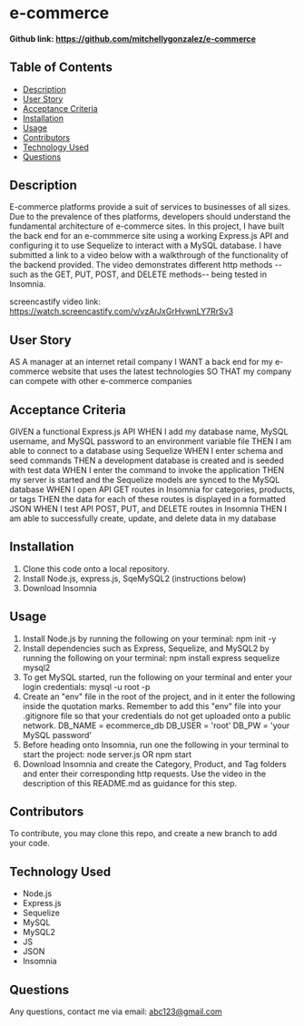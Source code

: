 # e-commerce

#### Github link:  https://github.com/mitchellygonzalez/e-commerce

## Table of Contents
* [Description](#description)
* [User Story](#user-story)
* [Acceptance Criteria](#acceptance-criteria)
* [Installation](#installation)
* [Usage](#usage)
* [Contributors](#contributors)
* [Technology Used](#technology-used)
* [Questions](#questions)
 
## Description
E-commerce platforms provide a suit of services to businesses of all sizes. Due to the prevalence of thes platforms, developers should understand the fundamental architecture of e-commerce sites. In this project, I have built the back end for an e-commmerce site using a working Express.js API and configuring it to use Sequelize to interact with a MySQL database. I have submitted a link to a video below with a walkthrough of the functionality of the backend provided. The video demonstrates different http methods --such as the GET, PUT, POST, and DELETE methods-- being tested in Insomnia.


screencastify video link: https://watch.screencastify.com/v/vzArJxGrHvwnLY7RrSv3

## User Story
AS A manager at an internet retail company
I WANT a back end for my e-commerce website that uses the latest technologies
SO THAT my company can compete with other e-commerce companies


## Acceptance Criteria
GIVEN a functional Express.js API
WHEN I add my database name, MySQL username, and MySQL password to an environment variable file
THEN I am able to connect to a database using Sequelize
WHEN I enter schema and seed commands
THEN a development database is created and is seeded with test data
WHEN I enter the command to invoke the application
THEN my server is started and the Sequelize models are synced to the MySQL database
WHEN I open API GET routes in Insomnia for categories, products, or tags
THEN the data for each of these routes is displayed in a formatted JSON
WHEN I test API POST, PUT, and DELETE routes in Insomnia
THEN I am able to successfully create, update, and delete data in my database

## Installation
1. Clone this code onto a local repository.
2. Install Node.js, express.js, SqeMySQL2 (instructions below)
3. Download Insomnia

## Usage
1. Install Node.js by running the following on your terminal: npm init -y
2. Install dependencies such as Express, Sequelize, and MySQL2 by running the following on your terminal: npm install express sequelize mysql2
3. To get MySQL started, run the following on your terminal and enter your login credentials: mysql -u root -p
4. Create an "env" file in the root of the project, and in it enter the following inside the quotation marks. Remember to add this "env" file into your .gitignore file so that your credentials do not get uploaded onto a public network. 
DB_NAME = ecommerce_db
DB_USER = 'root'
DB_PW = 'your MySQL password'
5. Before heading onto Insomnia, run one the following in your terminal to start the project: node server.js OR npm start
6. Download Insomnia and create the Category, Product, and Tag folders and enter their corresponding http requests. Use the video in the description of this README.md as guidance for this step.

## Contributors
To contribute, you may clone this repo, and create a new branch to add your code. 

## Technology Used
- Node.js
- Express.js
- Sequelize
- MySQL
- MySQL2
- JS
- JSON
- Insomnia

## Questions
Any questions, contact me via email: abc123@gmail.com

